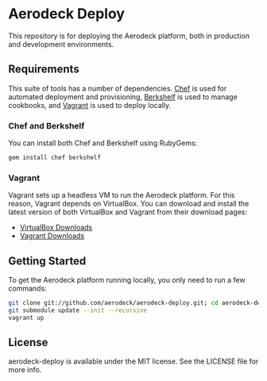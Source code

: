 # Aerodeck Deploy

This repository is for deploying the Aerodeck platform, both in production and development environments.

## Requirements

This suite of tools has a number of dependencies. [Chef](http://www.opscode.com/chef/) is used for automated deployment and
provisioning, [Berkshelf](http://berkshelf.com) is used to manage cookbooks, and
[Vagrant](http://www.vagrantup.com) is used to deploy locally.

### Chef and Berkshelf

You can install both Chef and Berkshelf using RubyGems:

``` sh
gem install chef berkshelf
```

### Vagrant

Vagrant sets up a headless VM to run the Aerodeck platform. For this reason, Vagrant depends on VirtualBox. You can
download and install the latest version of both VirtualBox and Vagrant from their download pages:

- [VirtualBox Downloads](https://www.virtualbox.org/wiki/Downloads)
- [Vagrant Downloads](http://downloads.vagrantup.com/)

## Getting Started

To get the Aerodeck platform running locally, you only need to run a few commands:

``` sh
git clone git://github.com/aerodeck/aerodeck-deploy.git; cd aerodeck-deploy
git submodule update --init --recursive
vagrant up
```

## License

aerodeck-deploy is available under the MIT license. See the LICENSE file for more info.
